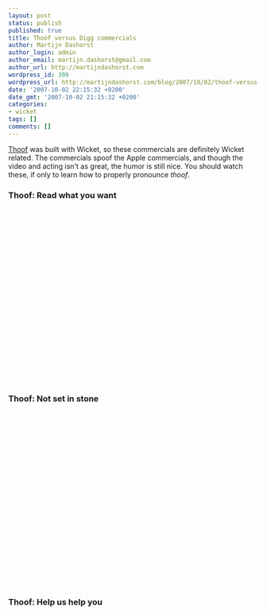 ```yaml
---
layout: post
status: publish
published: true
title: Thoof versus Digg commercials
author: Martijn Dashorst
author_login: admin
author_email: martijn.dashorst@gmail.com
author_url: http://martijndashorst.com
wordpress_id: 309
wordpress_url: http://martijndashorst.com/blog/2007/10/02/thoof-versus-digg-commercials/
date: '2007-10-02 22:15:32 +0200'
date_gmt: '2007-10-02 21:15:32 +0200'
categories:
- wicket
tags: []
comments: []
---
```

<p>
<a href="http://thoof.com">Thoof</a> was built with Wicket, so these commercials are definitely Wicket related. The commercials spoof the Apple commercials, and though the video and acting isn't as great, the humor is still nice. You should watch these, if only to learn how to properly pronounce <em>thoof</em>.</p>
<h3>Thoof: Read what you want</h3>
<p style="text-align:center">
<object width="425" height="350"><param name="movie" value="http://www.youtube.com/v/ytfDp_dPCMk"></param><param name="wmode" value="transparent"></param><embed src="http://www.youtube.com/v/ytfDp_dPCMk" type="application/x-shockwave-flash" wmode="transparent" width="425" height="350"></embed></object></p>
<h3>Thoof: Not set in stone</h3>
<p style="text-align:center">
<object width="425" height="350"><param name="movie" value="http://www.youtube.com/v/J54_5t3jyd0"></param><param name="wmode" value="transparent"></param><embed src="http://www.youtube.com/v/J54_5t3jyd0" type="application/x-shockwave-flash" wmode="transparent" width="425" height="350"></embed></object></p>
<h3>Thoof: Help us help you</h3>
<p style="text-align:center">
<object width="425" height="350"><param name="movie" value="http://www.youtube.com/v/064eQ-yJKbM"></param><param name="wmode" value="transparent"></param><embed src="http://www.youtube.com/v/064eQ-yJKbM" type="application/x-shockwave-flash" wmode="transparent" width="425" height="350"></embed></object></p>
